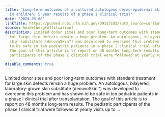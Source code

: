 ```yaml
---
title: 'Long-term outcomes of a cultured autologous dermo-epidermal skin substitute
  in children: 5 year results of a phase I clinical trial'
date: '2024-08-08'
linkTitle: https://pubmed.ncbi.nlm.nih.gov/39115183/?utm_source=curl&utm_medium=rss&utm_campaign=pubmed-2&utm_content=1FakS-2QOkCT8HsMOQP1bCRQ4YzyumYOmxmF0moLsQ3dFB1E9V&fc=20220326224207&ff=20240808182348&v=2.18.0.post9+e462414
source: heidelberg[Affiliation]
description: Limited donor sites and poor long-term outcomes with standard treatment
  for large skin defects remain a huge problem. An autologous, bilayered, laboratory-grown
  skin substitute (denovoSkin™) was developed to overcome this problem and has shown
  to be safe in ten pediatric patients in a phase I clinical trial after transplantation.
  The goal of this article is to report on 48 months long-term results. The pediatric
  participants of the phase I clinical trial were followed at yearly visits up to
  ...
disable_comments: true
---
```

Limited donor sites and poor long-term outcomes with standard treatment for large skin defects remain a huge problem. An autologous, bilayered, laboratory-grown skin substitute (denovoSkin™) was developed to overcome this problem and has shown to be safe in ten pediatric patients in a phase I clinical trial after transplantation. The goal of this article is to report on 48 months long-term results. The pediatric participants of the phase I clinical trial were followed at yearly visits up to ...